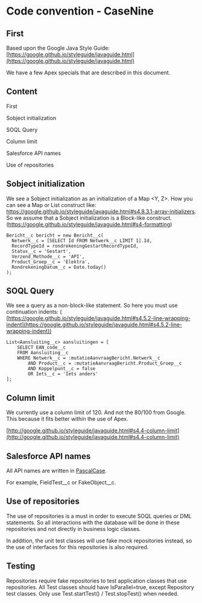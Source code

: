 # Code convention - CaseNine

## First

Based upon the Google Java Style Guide: [https://google.github.io/styleguide/javaguide.html](https://google.github.io/styleguide/javaguide.html)

We have a few Apex specials that are described in this document.

## Content

First

Sobject initialization

SOQL Query

Column limit

Salesforce API names

Use of repositories



## Sobject initialization

We see a Sobject initialization as an initialization of a Map &lt;Y, Z&gt;. How you can see a Map or List construct like: https://google.github.io/styleguide/javaguide.html#s4.8.3.1-array-initializers. So we assume that a Sobject initialization is a Block-like construct. (https://google.github.io/styleguide/javaguide.html#s4-formatting)
```
Bericht__c bericht = new Bericht__c(
  Netwerk__c = [SELECT Id FROM Netwerk__c LIMIT 1].Id,
  RecordTypeId = rondrekeningGestartRecordTypeId,
  Status__c = 'Gestart',
  Verzend_Methode__c = 'API',
  Product_Groep__c = 'Elektra',
  RondrekeningDatum__c = Date.today()
);
```
## SOQL Query

We see a query as a non-block-like statement. So here you must use continuation indents: ( [https://google.github.io/styleguide/javaguide.html#s4.5.2-line-wrapping-indent](https://google.github.io/styleguide/javaguide.html#s4.5.2-line-wrapping-indent))
```
List<Aansluiting__c> aansluitingen = [
    SELECT EAN_code__c
    FROM Aansluiting__c
    WHERE Netwerk__c = :mutatieAanvraagBericht.Netwerk__c
        AND Product__c = :mutatieAanvraagBericht.Product_Groep__c
        AND Koppelpunt__c = false
        OR Iets__c = 'Iets anders'
];
```



## Column limit

We currently use a column limit of 120. And not the 80/100 from Google. This because it fits better within the use of Apex.

[http://google.github.io/styleguide/javaguide.html#s4.4-column-limit](http://google.github.io/styleguide/javaguide.html#s4.4-column-limit)



## Salesforce API names

All API names are written in [PascalCase](http://wiki.c2.com/?PascalCase).

For example, FieldTest\_\_c or FakeObject\_\_c.



##

## Use of repositories

The use of repositories is a must in order to execute SOQL queries or DML statements. So all interactions with the database will be done in these repositories and not directly in business logic classes.

In addition, the unit test classes will use fake mock repositories instead, so the use of interfaces for this repositories is also required.



## Testing

Repositories require fake repositories to test application classes that use repositories. All Test classes should have IsParallel=true, except Repository test classes. Only use Test.startTest() / Test.stopTest() when needed.